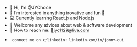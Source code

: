 - 👋 Hi, I’m @JYChoice
- 👀 I’m interested in anything inovative and fun 🤩
- 💻 Currently learning React.js and Node.js
- 🤝 Wellcome any advices about web & software development
- 💬 How to reach me: 📧jyc1129@live.com 
-      connect me on 👉linkedin: linkedin.com/in/jonny-cui
<!---
JYChoice/JYChoice is a ✨ special ✨ repository because its `README.md` (this file) appears on your GitHub profile.
You can click the Preview link to take a look at your changes.
--->

